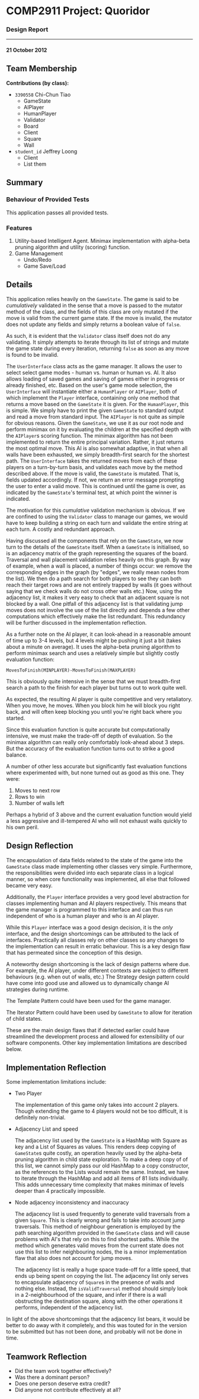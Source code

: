 # COMP2911 Project: Quoridor
### Design Report
***
#### 21 October 2012

## Team Membership

**Contributions (by class):**

*	`3390558` Chi-Chun Tiao
	*	GameState
	*	AIPlayer
	*	HumanPlayer
	*	Validator
	*	Board
	*	Client
	*	Square
	*	Wall
*	`student_id` Jeffrey Loong
	*	Client
	*	List them
	
## Summary

### Behaviour of Provided Tests

This application passes all provided tests.

### Features

1.	Utility-based Intelligent Agent. Minimax implementation with alpha-beta pruning algorithm and utility (scoring) function.
2.	Game Management
	*	Undo/Redo
	*	Game Save/Load

## Details

This application relies heavily on the `GameState`. The game is said to be *cumulatively* validated in the sense that a move is passed to the mutator method of the class, and the fields of this class are only mutated if the move is valid from the current game state. If the move is invalid, the mutator does not update any fields and simply returns a boolean value of `false`.

As such, it is evident that the `Validator` class itself does not do any validating. It simply attempts to iterate through its list of strings and mutate the game state during every iteration, returning `false` as soon as any move is found to be invalid.

The `UserInterface` class acts as the game manager. It allows the user to select select game modes - human vs. human or human vs. AI. It also allows loading of saved games and saving of games either in progress or already finished, etc. Based on the user's game mode selection, the `UserInterface` will instantiate either a `HumanPlayer` or `AIPlayer`, both of which implement the `Player` interface, containing only one method that returns a move based on the `GameState` it is given. For the `HumanPlayer`, this is simple. We simply have to print the given `GameState` to standard output and read a move from standard input. The `AIPlayer` is not quite as simple for obvious reasons. Given the `GameState`, we use it as our root node and perform minimax on it by evaluating the children at the specified depth with the `AIPlayer`s scoring function. The minimax algorithm has not been implemented to return the entire principal variation. Rather, it just returns the most optimal move. This AI is also somewhat adaptive, in that when all walls have been exhausted, we simply breadth-first search for the shortest path. The `UserInterface` takes the returned moves from each of these players on a turn-by-turn basis, and validates each move by the method described above. If the move is valid, the `GameState` is mutated. That is, fields updated accordingly. If not, we return an error message prompting the user to enter a valid move. This is continued until the game is over, as indicated by the `GameState`'s terminal test, at which point the winner is indicated.

The motivation for this *cumulative* validation mechanism is obvious. If we are confined to using the `Validator` class to manage our games, we would have to keep building a string on each turn and validate the entire string at each turn. A costly and redundant approach.

Having discussed all the components that rely on the `GameState`, we now turn to the details of the `GameState` itself. When a `GameState` is initialised, so is an adjacency matrix of the graph representing the squares of the board. Traversal and wall placement validation relies heavily on this graph. By way of example, when a wall is placed, a number of things occur: we remove the corresponding edges in the graph (by "edges", we really mean nodes from the list). We then do a path search for both players to see they can both reach their target rows and are not entirely trapped by walls (it goes without saying that we check walls do not cross other walls etc.) Now, using the adjacency list, it makes it very easy to check that an adjacent square is not blocked by a wall. One pitfall of this adjacency list is that validating jump moves does not involve the use of the list directly and depends a few other computations which effectively make the list redundant. This redundancy will be further discussed in the implementation reflection.

As a further note on the AI player, it can look-ahead in a reasonable amount of time up to 3-4 levels, but 4 levels might be pushing it just a bit (takes about a minute on average). It uses the alpha-beta pruning algorithm to perform minimax search and uses a relatively simple but slightly costly evaluation function:

	MovesToFinish(MINPLAYER)-MovesToFinish(MAXPLAYER)
	
This is obviously quite intensive in the sense that we must breadth-first search a path to the finish for each player but turns out to work quite well.

As expected, the resulting AI player is quite competitive and very retaliatory. When you move, he moves. When you block him he will block you right back, and will often keep blocking you until you're right back where you started.

Since this evaluation function is quite accurate but computationally intensive, we must make the trade-off of depth of evaluation. So the minimax algorithm can really only comfortably look-ahead about 3 steps. But the accuracy of the evaluation function turns out to strike a good balance.

A number of other less accurate but significantly fast evaluation functions where experimented with, but none turned out as good as this one. They were:

1.	Moves to next row
2.	Rows to win
3.	Number of walls left

Perhaps a hybrid of 3 above and the current evaluation function would yield a less aggressive and ill-tempered AI who will not exhaust walls quickly to his own peril.

## Design Reflection

The encapsulation of data fields related to the state of the game into the `GameState` class made implementing other classes very simple. Furthermore, the responsibilities were divided into each separate class in a logical manner, so when core functionality was implemented, all else that followed became very easy.

Additionally, the `Player` interface provides a very good level abstraction for classes implementing human and AI players respectively. This means that the game manager is programmed to this interface and can thus run independent of who is a human player and who is an AI player.

While this `Player` interface was a good design decision, it is the *only* interface, and the design shortcomings can be attributed to the lack of interfaces. Practically all classes rely on other classes so any changes to the implementation can result in erratic behaviour. This is a key design flaw that has permeated since the conception of this design.   

A noteworthy design shortcoming is the lack of design patterns where due. For example, the AI player, under different contexts are subject to different behaviours (e.g. when out of walls, etc.) The Strategy design pattern could have come into good use and allowed us to dynamically change AI strategies during runtime.

The Template Pattern could have been used for the game manager.

The Iterator Pattern could have been used by `GameState` to allow for iteration of child states.

These are the main design flaws that if detected earlier could have streamlined the development process and allowed for extensibility of our software components. Other key implementation limitations are described below.

## Implementation Reflection

Some implementation limitations include:

*	Two Player
	
	The implementation of this game only takes into account 2 players. Though extending the game to 4 players would not be too difficult, it is definitely non-trivial.
	
*	Adjacency List and speed

	The adjacency list used by the `GameState` is a HashMap with Square as key and a List of Squares as values. This renders deep copying of `GameState`s quite costly, an operation heavily used by the alpha-beta pruning algorithm in child state exploration. To make a deep copy of of this list, we cannot simply pass our old HashMap to a copy constructor, as the references to the Lists would remain the same. Instead, we have to iterate through the HashMap and add all items of 81 lists individually. This adds unnecessary time complexity that makes minimax of levels deeper than 4 practically impossible.

*	Node adjacency inconsistency and inaccuracy

	The adjacency list is used frequently to generate valid traversals from a given `Square`. This is clearly wrong and fails to take into account jump traversals. This method of neighbour generation is employed by the path searching algorithm provided in the `GameState` class and will cause problems with AI's that rely on this to find shortest paths. While the method which generates valid moves from the current state does not use this list to infer neighbouring nodes, the is a minor implementation flaw that also does not account for jump moves.
	
	The adjacency list is really a huge space trade-off for a little speed, that ends up being spent on copying the list. The adjacency list only serves to encapsulate adjacency of `Square`s in the presence of walls and nothing else. Instead, the `isValidTraversal` method should simply look in a 2-neighbourhood of the square, and infer if there is a wall obstructing the destination square, along with the other operations it performs, independent of the adjacency list.  
	
In light of the above shortcomings that the adjacency list bears, it would be better to do away with it completely, and this was touted for in the version to be submitted but has not been done, and probably will not be done in time.

## Teamwork Reflection
*	Did the team work together effectively?
*	Was there a dominant person?
*	Does one person deserve extra credit?
*	Did anyone not contribute effectively at all?